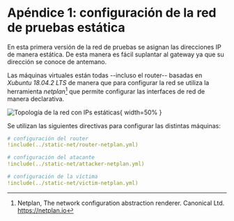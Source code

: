 # Apéndice 1: configuración de la red de pruebas estática

En esta primera versión de la red de pruebas se asignan las direcciones IP de
manera estática. De esta manera es fácil suplantar al gateway ya que su
dirección se conoce de antemano.

Las máquinas virtuales están todas --incluso el router-- basadas en *Xubuntu
18.04.2 LTS* de manera que para configurar la red se utiliza la herramienta
_netplan_[^netplan] que permite configurar las interfaces de red de manera
declarativa.

![Topología de la red con IPs estáticas](http://vghia.ii.uam.es/plantuml/svg/TP11JiCm44NNv1IZic3LAWbgeUpQiaJTi63jnfF6gkkn9XCYX3WIf-1Ys4b3MvLkBFc__-sPN--CyuhL7ZuJW6SbQgDgNAfYjsLgd5wH9OQtoWW6lYPzbNLOBl0j8Ww8M2Ftyj86NvzQMMhqFx5oLfO1BvYfFG-zLafJQzmMIcNh-FoTDGxbmoCGIqLHgPJJBHiHT23SH9SBuzVeuI4D5-qDv6cQV2L94IU0byKwb70JJV3-yrs8sQlWYp514F9FaCtpIJPxd4pda-dzmHegAvJhAhXcpJlM7VhGC8HT1VaOibZAUIexfePnO3m-3GvVdyX_svYWS-WawG6CVBEnfW3ZHz4-u5y0){ width=50% }

Se utilizan las siguientes directivas para configurar las distintas máquinas:

```yaml
# configuración del router
!include(../static-net/router-netplan.yml)

# configuración del atacante
!include(../static-net/attacker-netplan.yml)

# configuración de la víctima
!include(../static-net/victim-netplan.yml)
```

[^netplan]: Netplan, The network configuration abstraction renderer. Canonical Ltd. https://netplan.io
